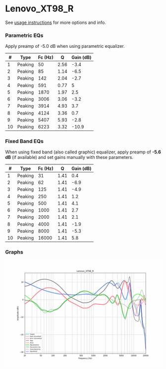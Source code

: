 # Lenovo_XT98_R
See [usage instructions](https://github.com/jaakkopasanen/AutoEq#usage) for more options and info.

### Parametric EQs
Apply preamp of -5.0 dB when using parametric equalizer.

|   # | Type    |   Fc (Hz) |    Q |   Gain (dB) |
|-----|---------|-----------|------|-------------|
|   1 | Peaking |        50 | 2.56 |        -3.4 |
|   2 | Peaking |        85 | 1.14 |        -6.5 |
|   3 | Peaking |       142 | 2.04 |        -2.7 |
|   4 | Peaking |       591 | 0.77 |         5   |
|   5 | Peaking |      1870 | 1.97 |         2.5 |
|   6 | Peaking |      3006 | 3.06 |        -3.2 |
|   7 | Peaking |      3914 | 4.93 |         3.7 |
|   8 | Peaking |      4124 | 3.36 |         0.7 |
|   9 | Peaking |      5407 | 5.93 |        -2.8 |
|  10 | Peaking |      6223 | 3.32 |       -10.9 |

### Fixed Band EQs
When using fixed band (also called graphic) equalizer, apply preamp of **-5.6 dB** (if available) and set gains manually with these parameters.

|   # | Type    |   Fc (Hz) |    Q |   Gain (dB) |
|-----|---------|-----------|------|-------------|
|   1 | Peaking |        31 | 1.41 |         0.4 |
|   2 | Peaking |        62 | 1.41 |        -6.9 |
|   3 | Peaking |       125 | 1.41 |        -4.9 |
|   4 | Peaking |       250 | 1.41 |         1.2 |
|   5 | Peaking |       500 | 1.41 |         4.1 |
|   6 | Peaking |      1000 | 1.41 |         2.7 |
|   7 | Peaking |      2000 | 1.41 |         2.1 |
|   8 | Peaking |      4000 | 1.41 |        -1.9 |
|   9 | Peaking |      8000 | 1.41 |        -5.3 |
|  10 | Peaking |     16000 | 1.41 |         5.8 |

### Graphs
![](./Lenovo_XT98_R.png)

